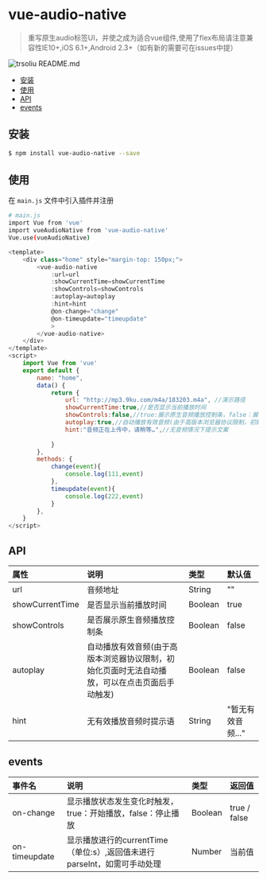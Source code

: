 # vue-audio-native
> 重写原生audio标签UI，并使之成为适合vue组件,使用了flex布局请注意兼容性IE10+,iOS 6.1+,Android 2.3+（如有新的需要可在issues中提）
 
 
 ![trsoliu README.md](https://user-gold-cdn.xitu.io/2019/4/8/169fbcd3b0ed8425)


- [安装](#install)
- [使用](#use)
- [API](#API)
- [events](#events)


## <span id="install">安装</span>

``` bash
$ npm install vue-audio-native --save
```
## <span id="use">使用</span>

在 `main.js` 文件中引入插件并注册

``` bash
# main.js
import Vue from 'vue'
import vueAudioNative from 'vue-audio-native'
Vue.use(vueAudioNative)
```

``` js
<template>
	<div class="home" style="margin-top: 150px;">
		<vue-audio-native 
			:url=url
			:showCurrentTime=showCurrentTime
			:showControls=showControls
			:autoplay=autoplay
			:hint=hint
			@on-change="change"
			@on-timeupdate="timeupdate"
			>
		</vue-audio-native>
	</div>
</template>
<script>
	import Vue from 'vue'
	export default {
		name: "home",
		data() {
			return {
				url: "http://mp3.9ku.com/m4a/183203.m4a", //演示路径
				showCurrentTime:true,//是否显示当前播放时间
				showControls:false,//true:展示原生音频播放控制条，false：展示模拟播放控制条
				autoplay:true,//自动播放有效音频(由于高版本浏览器协议限制，初始化页面时无法自动播放，可以在点击页面后手动触发)
				hint:"音频正在上传中，请稍等…",//无音频情况下提示文案
				
			}
		},
		methods: {
			change(event){
				console.log(111,event)
			},
			timeupdate(event){
				console.log(222,event)
			}
		},
	}
</script>
```

## <span id="API">API</span>

| 属性 | 说明 | 类型 | 默认值 |
| :------ | :---------  | :--------- | :-----|
| url | 音频地址 | String | "" |
| showCurrentTime | 是否显示当前播放时间 | Boolean | true |
| showControls | 是否展示原生音频播放控制条 | Boolean | false |
| autoplay | 自动播放有效音频(由于高版本浏览器协议限制，初始化页面时无法自动播放，可以在点击页面后手动触发) | Boolean | false |
| hint | 无有效播放音频时提示语 | String | "暂无有效音频..." |

## <span id="events">events</span>

| 事件名 | 说明 | 类型 | 返回值 |
| :------ | :--------- | :-----| :-----|
| on-change | 显示播放状态发生变化时触发，true：开始播放，false：停止播放 | Boolean | true / false |
| on-timeupdate | 显示播放进行的currentTime（单位:s）,返回值未进行parseInt，如需可手动处理 | Number | 当前值 |
